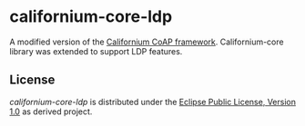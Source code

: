 californium-core-ldp
===================

A modified version of the [Californium CoAP framework](https://github.com/eclipse/californium). Californium-core library was extended to support LDP features.

License
-------------

_californium-core-ldp_ is distributed under the [Eclipse Public License, Version 1.0](https://www.eclipse.org/legal/epl-v10.html) as derived project.